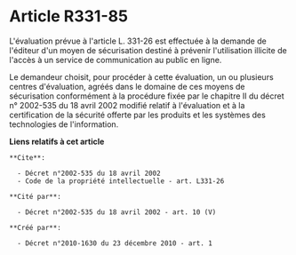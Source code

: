 # Article R331-85

L'évaluation prévue à l'article L. 331-26 est effectuée à la demande de l'éditeur d'un moyen de sécurisation destiné à
prévenir l'utilisation illicite de l'accès à un service de communication au public en ligne. 

Le demandeur choisit, pour procéder à cette évaluation, un ou plusieurs centres d'évaluation, agréés dans le domaine de ces
moyens de sécurisation conformément à la procédure fixée par le chapitre II du décret n° 2002-535 du 18 avril 2002 modifié
relatif à l'évaluation et à la certification de la sécurité offerte par les produits et les systèmes des technologies de
l'information.

**Liens relatifs à cet article**

	**Cite**:

	  - Décret n°2002-535 du 18 avril 2002
	  - Code de la propriété intellectuelle - art. L331-26

	**Cité par**:

	  - Décret n°2002-535 du 18 avril 2002 - art. 10 (V)

	**Créé par**:

	  - Décret n°2010-1630 du 23 décembre 2010 - art. 1
